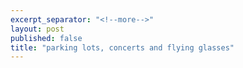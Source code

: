 ```yaml
---
excerpt_separator: "<!--more-->"
layout: post
published: false
title: "parking lots, concerts and flying glasses"
---
```


